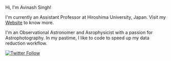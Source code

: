 Hi, I'm Avinash Singh!

I'm currently an Assistant Professor at Hiroshima University, Japan. Visit my [Website](https://spamfour.github.io) to know more. 

I'm an Observational Astronomer and Asrophysicist with a passion for Astrophotography. In my pastime, I like to code to speed up my data reduction workflow.

[![Twitter Follow](https://img.shields.io/twitter/follow/pixelbrew_?style=social)](https://twitter.com/pixelbrew_)
